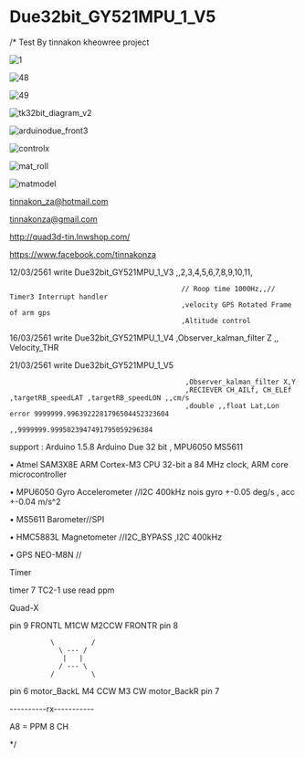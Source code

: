 # Due32bit_GY521MPU_1_V5

/*
 Test By tinnakon kheowree  project 
 
  ![1](https://user-images.githubusercontent.com/9403558/37556558-9306c558-2a2a-11e8-84a0-af680209cdbf.jpg)
 
 ![48](https://user-images.githubusercontent.com/9403558/37556570-ce2ba02c-2a2a-11e8-8c49-65559fa065e3.jpg)
 
 ![49](https://user-images.githubusercontent.com/9403558/37556585-f373d02a-2a2a-11e8-9cd1-e0e0c643fca0.jpg)
 
![tk32bit_diagram_v2](https://user-images.githubusercontent.com/9403558/37701027-1cc0fcda-2d20-11e8-8fea-e1986bf25d64.png)

![arduinodue_front3](https://user-images.githubusercontent.com/9403558/37701060-3922921c-2d20-11e8-9a92-98f3d64b9404.png)

![controlx](https://user-images.githubusercontent.com/9403558/37701104-64c4d380-2d20-11e8-99a1-7624189fc246.png)

![mat_roll](https://user-images.githubusercontent.com/9403558/37701246-d2e48054-2d20-11e8-88aa-2b021274caf0.png)

![matmodel](https://user-images.githubusercontent.com/9403558/37702954-bbacbf90-2d26-11e8-9e8c-ea302304ef3c.png)
 
 tinnakon_za@hotmail.com
 
 tinnakonza@gmail.com
 
 http://quad3d-tin.lnwshop.com/
 
 https://www.facebook.com/tinnakonza

 12/03/2561     write Due32bit_GY521MPU_1_V3  ,,2,3,4,5,6,7,8,9,10,11,
 
                                              // Roop time 1000Hz,,// Timer3 Interrupt handler
                                              ,velocity GPS Rotated Frame of arm gps
                                              ,Altitude control
 16/03/2561     write Due32bit_GY521MPU_1_V4  ,Observer_kalman_filter Z ,, Velocity_THR
 
 21/03/2561     write Due32bit_GY521MPU_1_V5  
                                               
                                               ,Observer_kalman_filter X,Y
                                               ,RECIEVER CH_AILf, CH_ELEf ,targetRB_speedLAT ,targetRB_speedLON ,,cm/s
                                               ,double ,,float Lat,Lon error 9999999.9963922281796504452323604     
                                               ,,9999999.9995023947491795059296384
 
support : Arduino 1.5.8   Arduino Due 32 bit  , MPU6050  MS5611

• Atmel SAM3X8E ARM Cortex-M3 CPU 32-bit a 84 MHz clock, ARM core microcontroller

• MPU6050 Gyro Accelerometer //I2C 400kHz nois gyro +-0.05 deg/s , acc +-0.04 m/s^2

• MS5611 Barometer//SPI

• HMC5883L Magnetometer //I2C_BYPASS ,I2C 400kHz

• GPS NEO-M8N //

Timer

timer 7 TC2-1  use read ppm

Quad-X

pin 9 FRONTL  M1CW        M2CCW  FRONTR pin 8

              \         / 
                \ --- /
                 |   |
                / --- \
              /         \ 
              
pin 6 motor_BackL  M4 CCW      M3 CW  motor_BackR  pin 7

----------rx-----------  

A8 = PPM 8 CH

 */
